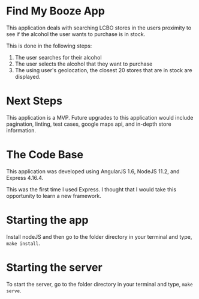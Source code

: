 # Find My Booze App

This application deals with searching LCBO stores in the users proximity to see if the alcohol the user wants to purchase is in stock.

This is done in the following steps:

1. The user searches for their alcohol
2. The user selects the alcohol that they want to purchase
3. The using user's geolocation, the closest 20 stores that are in stock are displayed.

# Next Steps

This application is a MVP. Future upgrades to this application would include pagination, linting, test cases, google maps api, and in-depth store information.

# The Code Base

This application was developed using AngularJS 1.6, NodeJS 11.2, and Express 4.16.4.

This was the first time I used Express. I thought that I would take this opportunity to learn a new framework.

# Starting the app

Install nodeJS and then go to the folder directory in your terminal and type,
`make install`.

# Starting the server

To start the server, go to the folder directory in your terminal and type,
`make serve`.
